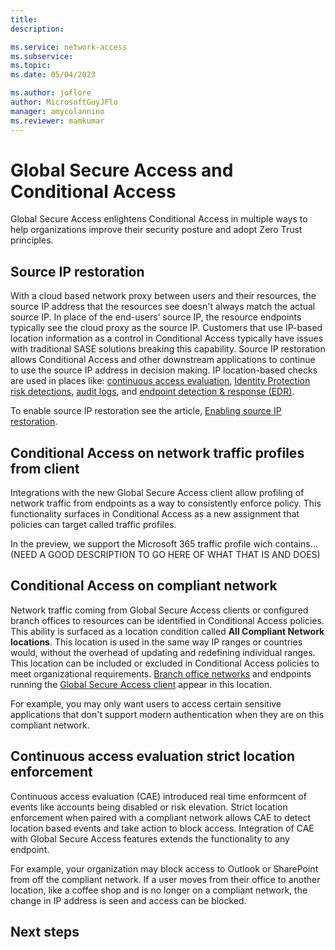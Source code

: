 ```yaml
---
title: 
description: 

ms.service: network-access
ms.subservice: 
ms.topic: 
ms.date: 05/04/2023

ms.author: joflore
author: MicrosoftGuyJFlo
manager: amycolannino
ms.reviewer: mamkumar
---
```

# Global Secure Access and Conditional Access

Global Secure Access enlightens Conditional Access in multiple ways to help organizations improve their security posture and adopt Zero Trust principles.

## Source IP restoration

With a cloud based network proxy between users and their resources, the source IP address that the resources see doesn't always match the actual source IP. In place of the end-users’ source IP, the resource endpoints typically see the cloud proxy as the source IP. Customers that use IP-based location information as a control in Conditional Access typically have issues with traditional SASE solutions breaking this capability. Source IP restoration allows Conditional Access and other downstream applications to continue to use the source IP address in decision making. IP location-based checks are used in places like: [continuous access evaluation](/azure/active-directory/conditional-access/concept-continuous-access-evaluation), [Identity Protection risk detections](/azure/active-directory/identity-protection/concept-identity-protection-risks), [audit logs](/azure/active-directory/reports-monitoring/concept-sign-ins), and [endpoint detection & response (EDR)](/microsoft-365/security/defender-endpoint/overview-endpoint-detection-response).

To enable source IP restoration see the article, [Enabling source IP restoration](how-to-source-ip-restoration.md).

## Conditional Access on network traffic profiles from client

Integrations with the new Global Secure Access client allow profiling of network traffic from endpoints as a way to consistently enforce policy. This functionality surfaces in Conditional Access as a new assignment that policies can target called traffic profiles. 

In the preview, we support the Microsoft 365 traffic profile wich contains... (NEED A GOOD DESCRIPTION TO GO HERE OF WHAT THAT IS AND DOES)

## Conditional Access on compliant network

Network traffic coming from Global Secure Access clients or configured branch offices to resources can be identified in Conditional Access policies. This ability is surfaced as a location condition called **All Compliant Network locations**. This location is used in the same way IP ranges or countries would, without the overhead of updating and redefining individual ranges. This location can be included or excluded in Conditional Access policies to meet organizational requirements. [Branch office networks](NEED-LINK-TO-DOC) and endpoints running the [Global Secure Access client]((how-to-install-windows-client.md)) appear in this location.

For example, you may only want users to access certain sensitive applications that don't support modern authentication when they are on this compliant network.

## Continuous access evaluation strict location enforcement

Continuous access evaluation (CAE) introduced real time enformcent of events like accounts being disabled or risk elevation. Strict location enforcement when paired with a compliant network allows CAE to detect location based events and take action to block access. Integration of CAE with Global Secure Access features extends the functionality to any endpoint.

For example, your organization may block access to Outlook or SharePoint from off the compliant network. If a user moves from their office to another location, like a coffee shop and is no longer on a compliant network, the change in IP address is seen and access can be blocked.

## Next steps

